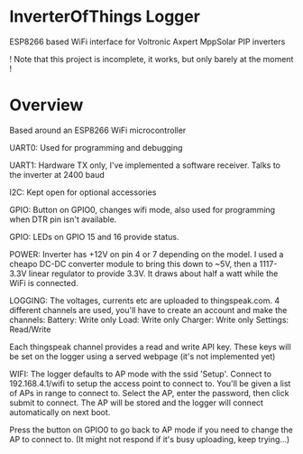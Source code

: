 # InverterOfThings Logger
ESP8266 based WiFi interface for Voltronic Axpert MppSolar PIP inverters

! Note that this project is incomplete, it works, but only barely at the moment !

# Overview
Based around an ESP8266 WiFi microcontroller

UART0: Used for programming and debugging

UART1: Hardware TX only, I've implemented a software receiver. Talks to the inverter at 2400 baud

I2C: Kept open for optional accessories

GPIO: Button on GPIO0, changes wifi mode, also used for programming when DTR pin isn't available.

GPIO: LEDs on GPIO 15 and 16 provide status.

POWER: Inverter has +12V on pin 4 or 7 depending on the model. I used a cheapo DC-DC converter module to bring this down to ~5V, then a 1117-3.3V linear regulator to provide 3.3V. It draws about half a watt while the WiFi is connected.

LOGGING: The voltages, currents etc are uploaded to thingspeak.com. 4 different channels are used, you'll have to create an account and make the channels:
Battery: Write only
Load: Write only
Charger: Write only
Settings: Read/Write

Each thingspeak channel provides a read and write API key. These keys will be set on the logger using a served webpage (it's not implemented yet)

WIFI: The logger defaults to AP mode with the ssid 'Setup'. Connect to 192.168.4.1/wifi to setup the access point to connect to. You'll be given a list of APs in range to connect to. Select the AP, enter the password, then click submit to connect. The AP will be stored and the logger will connect automatically on next boot.

Press the button on GPIO0 to go back to AP mode if you need to change the AP to connect to. (It might not respond if it's busy uploading, keep trying...)
